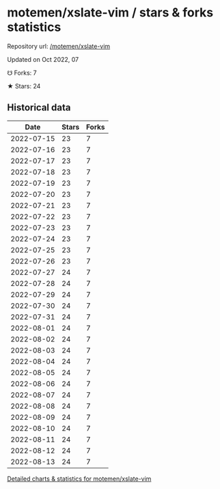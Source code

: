 # motemen/xslate-vim / stars & forks statistics

Repository url: [/motemen/xslate-vim](https://github.com/motemen/xslate-vim)

Updated on Oct 2022, 07

☋ Forks: 7

★ Stars: 24

## Historical data
| Date | Stars | Forks |
|------|-------|-------|
| 2022-07-15 | 23 | 7 | 
| 2022-07-16 | 23 | 7 | 
| 2022-07-17 | 23 | 7 | 
| 2022-07-18 | 23 | 7 | 
| 2022-07-19 | 23 | 7 | 
| 2022-07-20 | 23 | 7 | 
| 2022-07-21 | 23 | 7 | 
| 2022-07-22 | 23 | 7 | 
| 2022-07-23 | 23 | 7 | 
| 2022-07-24 | 23 | 7 | 
| 2022-07-25 | 23 | 7 | 
| 2022-07-26 | 23 | 7 | 
| 2022-07-27 | 24 | 7 | 
| 2022-07-28 | 24 | 7 | 
| 2022-07-29 | 24 | 7 | 
| 2022-07-30 | 24 | 7 | 
| 2022-07-31 | 24 | 7 | 
| 2022-08-01 | 24 | 7 | 
| 2022-08-02 | 24 | 7 | 
| 2022-08-03 | 24 | 7 | 
| 2022-08-04 | 24 | 7 | 
| 2022-08-05 | 24 | 7 | 
| 2022-08-06 | 24 | 7 | 
| 2022-08-07 | 24 | 7 | 
| 2022-08-08 | 24 | 7 | 
| 2022-08-09 | 24 | 7 | 
| 2022-08-10 | 24 | 7 | 
| 2022-08-11 | 24 | 7 | 
| 2022-08-12 | 24 | 7 | 
| 2022-08-13 | 24 | 7 | 


[Detailed charts & statistics for motemen/xslate-vim](https://reviewgithub.com/rep/motemen/xslate-vim)
